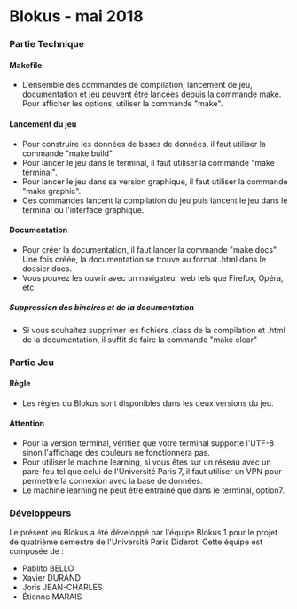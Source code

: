 # Blokus - mai 2018

### Partie Technique

  #### Makefile
   - L'ensemble des commandes de compilation, lancement de jeu, documentation et jeu peuvent être lancées depuis
    la commande make. Pour afficher les options, utiliser la commande "make".

  #### Lancement du jeu
   - Pour construire les données de bases de données, il faut utiliser la commande "make build" 
   - Pour lancer le jeu dans le terminal, il faut utiliser la commande "make terminal".
   - Pour lancer le jeu dans sa version graphique, il faut utiliser la commande "make graphic".
   - Ces commandes lancent la compilation du jeu puis lancent le jeu dans le terminal ou l'interface graphique.

  #### Documentation
   - Pour créer la documentation, il faut lancer la commande "make docs". Une fois créée, la documentation se
    trouve au format .html dans le dossier docs.
   - Vous pouvez les ouvrir avec un navigateur web tels que Firefox, Opéra, etc.

  ##### Suppression des binaires et de la documentation  
   - Si vous souhaitez supprimer les fichiers .class de la compilation et .html de la documentation, il suffit de faire 
    la commande "make clear"

### Partie Jeu
    
   #### Règle
   - Les règles du Blokus sont disponibles dans les deux versions du jeu.
    
   #### Attention
   - Pour la version terminal, vérifiez que votre terminal supporte l'UTF-8 sinon l'affichage des couleurs ne fonctionnera pas.
   - Pour utiliser le machine learning, si vous êtes sur un réseau avec un pare-feu tel que celui de l'Université Paris 7,
   il faut utiliser un VPN pour permettre la connexion avec la base de données.
   - Le machine learning ne peut être entrainé que dans le terminal, option7.
### Développeurs
   Le présent jeu Blokus a été développé par l'équipe Blokus 1 pour le projet de quatrième semestre de l'Université Paris Diderot.
   Cette équipe est composée de :
    
   - Pablito BELLO
   - Xavier DURAND
   - Joris JEAN-CHARLES
   - Étienne MARAIS




